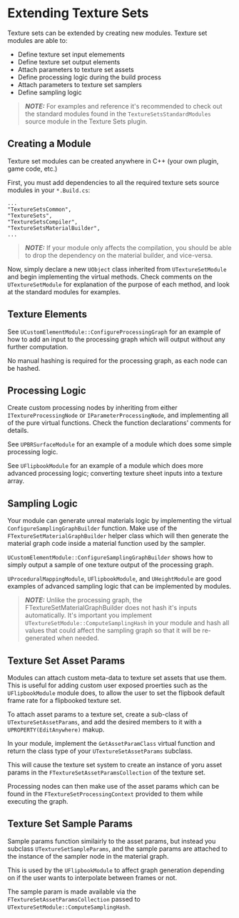 # Extending Texture Sets

Texture sets can be extended by creating new modules. Texture set modules are able to:

- Define texture set input elemements
- Define texture set output elements
- Attach parameters to texture set assets
- Define processing logic during the build process
- Attach parameters to texture set samplers
- Define sampling logic

> **_NOTE:_** For examples and reference it's recommended to check out the standard modules found in the `TextureSetsStandardModules` source module in the Texture Sets plugin.

## Creating a Module

Texture set modules can be created anywhere in C++ (your own plugin, game code, etc.)

First, you must add dependencies to all the required texture sets source modules in your `*.Build.cs`:
```
...
"TextureSetsCommon",
"TextureSets",
"TextureSetsCompiler",
"TextureSetsMaterialBuilder",
...
```
> **_NOTE:_** If your module only affects the compilation, you should be able to drop the dependency on the material builder, and vice-versa.

Now, simply declare a new `UObject` class inherited from `UTextureSetModule` and begin implementing the virtual methods. Check comments on the `UTextureSetModule` for explanation of the purpose of each method, and look at the standard modules for examples.

## Texture Elements

See `UCustomElementModule::ConfigureProcessingGraph` for an example of how to add an input to the processing graph which will output without any further computation.

No manual hashing is required for the processing graph, as each node can be hashed.

## Processing Logic

Create custom processing nodes by inheriting from either `ITextureProcessingNode` or `IParameterProcessingNode`, and implementing all of the pure virtual functions. Check the function declarations' comments for details.

See `UPBRSurfaceModule` for an example of a module which does some simple processing logic.

See `UFlipbookModule` for an example of a module which does more advanced processing logic; converting texture sheet inputs into a texture array.

## Sampling Logic

Your module can generate unreal materials logic by implementing the virtual `ConfigureSamplingGraphBuilder` function. Make use of the `FTextureSetMaterialGraphBuilder` helper class which will then generate the material graph code inside a material function used by the sampler.

`UCustomElementModule::ConfigureSamplingGraphBuilder` shows how to simply output a sample of one texture output of the processing graph.

`UProceduralMappingModule`, `UFlipbookModule`, and `UHeightModule` are good examples of advanced sampling logic that can be implemented by modules.

> **_NOTE:_** Unlike the processing graph, the FTextureSetMaterialGraphBuilder does not hash it's inputs automatically. It's important you implement `UTextureSetModule::ComputeSamplingHash` in your module and hash all values that could affect the sampling graph so that it will be re-generated when needed.

## Texture Set Asset Params

Modules can attach custom meta-data to texture set assets that use them. This is useful for adding custom user exposed proerties such as the `UFlipbookModule` module does, to allow the user to set the flipbook default frame rate for a flipbooked texture set.

To attach asset params to a texture set, create a sub-class of `UTextureSetAssetParams`, and add the desired members to it with a `UPROPERTY(EditAnywhere)` makup.

In your module, implement the `GetAssetParamClass` virtual function and return the class type of your `UTextureSetAssetParams` subclass.

This will cause the texture set system to create an instance of yoru  asset params in the `FTextureSetAssetParamsCollection` of the texture set.

Processing nodes can then make use of the asset params which can be found in the `FTextureSetProcessingContext` provided to them while executing the graph.

## Texture Set Sample Params

Sample params function similairly to the asset params, but instead you subclass `UTextureSetSampleParams`, and the sample params are attached to the instance of the sampler node in the material graph.

This is used by the `UFlipbookModule` to affect graph generation depending on if the user wants to interpolate between frames or not.

The sample param is made available via the `FTextureSetAssetParamsCollection` passed to `UTextureSetModule::ComputeSamplingHash`.